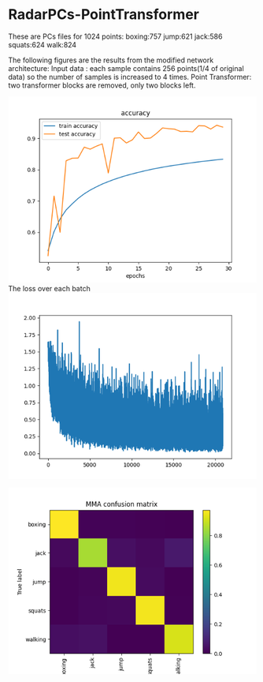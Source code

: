 # RadarPCs-PointTransformer
These are PCs files 
for 1024 points:
boxing:757
jump:621
jack:586
squats:624
walk:824

The following figures are the results from the modified network architecture: 
Input data : each sample contains 256 points(1/4 of original data) so the number of samples is increased to 4 times.
Point Transformer:  two transformer blocks are removed, only two blocks left.

![accuracy](accuracy.png)
The loss over each batch 
![loss](loss.png)

![confusion matrix](confusion.png)
